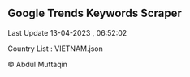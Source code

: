 

## Google Trends Keywords Scraper 
 
Last Update 13-04-2023 , 06:52:02

Country List :
VIETNAM.json



© Abdul Muttaqin 
